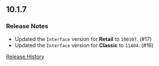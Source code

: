 ## 10.1.7

### Release Notes

- Updated the `Interface` version for **Retail** to `100107`. (#17)
- Updated the `Interface` version for **Classic** to `11404`. (#16)

[Release History](https://github.com/SFX-WoW/Masque_Fusion/wiki/History)
